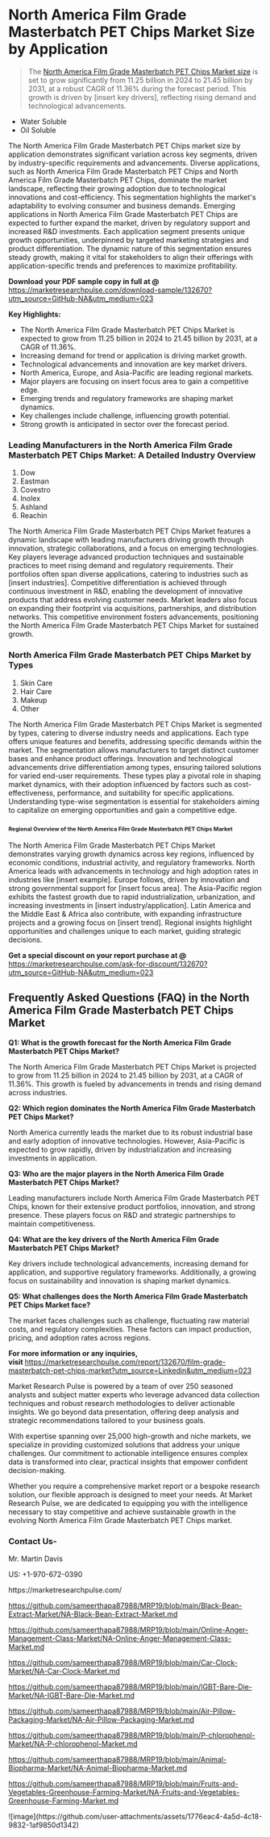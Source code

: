 <h1>North America Film Grade Masterbatch PET Chips Market&nbsp;Size by Application</h1><blockquote><p>The <a href="https://marketresearchpulse.com/download-sample/132670?utm_source=GitHub-NA&amp;utm_medium=023">North America Film Grade Masterbatch PET Chips Market size</a> is set to grow significantly from 11.25 billion in 2024 to 21.45 billion by 2031, at a robust CAGR of 11.36% during the forecast period. This growth is driven by [insert key drivers], reflecting rising demand and technological advancements.</p></blockquote><ul><li>Water Soluble<li> Oil Soluble</li></ul><p>The North America Film Grade Masterbatch PET Chips market size by application demonstrates significant variation across key segments, driven by industry-specific requirements and advancements. Diverse applications, such as North America Film Grade Masterbatch PET Chips and North America Film Grade Masterbatch PET Chips, dominate the market landscape, reflecting their growing adoption due to technological innovations and cost-efficiency. This segmentation highlights the market's adaptability to evolving consumer and business demands. Emerging applications in North America Film Grade Masterbatch PET Chips are expected to further expand the market, driven by regulatory support and increased R&D investments. Each application segment presents unique growth opportunities, underpinned by targeted marketing strategies and product differentiation. The dynamic nature of this segmentation ensures steady growth, making it vital for stakeholders to align their offerings with application-specific trends and preferences to maximize profitability.</p><p><strong>Download your PDF sample copy in full at @ </strong><a href="https://marketresearchpulse.com/download-sample/132670?utm_source=GitHub-NA&amp;utm_medium=023">https://marketresearchpulse.com/download-sample/132670?utm_source=GitHub-NA&amp;utm_medium=023</a></p><p><strong>Key Highlights: </strong></p><ul><li>The North America Film Grade Masterbatch PET Chips Market is expected to grow from 11.25 billion in 2024 to 21.45 billion by 2031, at a CAGR of 11.36%.</li><li>Increasing demand for trend or application is driving market growth.</li><li>Technological advancements and innovation are key market drivers.</li><li>North America, Europe, and Asia-Pacific are leading regional markets.</li><li>Major players are focusing on insert focus area to gain a competitive edge.</li><li>Emerging trends and regulatory frameworks are shaping market dynamics.</li><li>Key challenges include challenge, influencing growth potential.</li><li>Strong growth is anticipated in sector over the forecast period.</li></ul><h3>Leading Manufacturers in the North America Film Grade Masterbatch PET Chips Market: A Detailed Industry Overview</h3><ol><li>Dow</li><li>Eastman</li><li>Covestro</li><li>Inolex</li><li>Ashland</li><li>Reachin</li></ol><div class="flex max-w-full flex-col flex-grow"><div class="min-h-8 text-message flex w-full flex-col items-end gap-2 whitespace-normal break-words [.text-message+&amp;]:mt-5" dir="auto" data-message-author-role="assistant" data-message-id="fd8432e4-4910-450d-b182-61b7bfb0a01f" data-message-model-slug="gpt-4o"><div class="flex w-full flex-col gap-1 empty:hidden first:pt-[3px]"><div class="markdown prose w-full break-words dark:prose-invert light"><p>The North America Film Grade Masterbatch PET Chips Market features a dynamic landscape with leading manufacturers driving growth through innovation, strategic collaborations, and a focus on emerging technologies. Key players leverage advanced production techniques and sustainable practices to meet rising demand and regulatory requirements. Their portfolios often span diverse applications, catering to industries such as [insert industries]. Competitive differentiation is achieved through continuous investment in R&amp;D, enabling the development of innovative products that address evolving customer needs. Market leaders also focus on expanding their footprint via acquisitions, partnerships, and distribution networks. This competitive environment fosters advancements, positioning the North America Film Grade Masterbatch PET Chips Market for sustained growth.</p></div></div></div></div><h3>North America Film Grade Masterbatch PET Chips Market by Types</h3><ol><li>Skin Care<li> Hair Care<li> Makeup<li> Other</li></ol><div class="flex max-w-full flex-col flex-grow"><div class="min-h-8 text-message flex w-full flex-col items-end gap-2 whitespace-normal break-words [.text-message+&amp;]:mt-5" dir="auto" data-message-author-role="assistant" data-message-id="084470be-0bb7-4664-bddf-5156b4f41249" data-message-model-slug="gpt-4o-mini"><div class="flex w-full flex-col gap-1 empty:hidden first:pt-[3px]"><div class="markdown prose w-full break-words dark:prose-invert light"><p>The North America Film Grade Masterbatch PET Chips Market is segmented by types, catering to diverse industry needs and applications. Each type offers unique features and benefits, addressing specific demands within the market. The segmentation allows manufacturers to target distinct customer bases and enhance product offerings. Innovation and technological advancements drive differentiation among types, ensuring tailored solutions for varied end-user requirements. These types play a pivotal role in shaping market dynamics, with their adoption influenced by factors such as cost-effectiveness, performance, and suitability for specific applications. Understanding type-wise segmentation is essential for stakeholders aiming to capitalize on emerging opportunities and gain a competitive edge.</p></div></div></div></div><h3><span style="font-size: 11px;">Regional Overview of the North America Film Grade Masterbatch PET Chips Market</span></h3><div class="flex max-w-full flex-col flex-grow"><div class="min-h-8 text-message flex w-full flex-col items-end gap-2 whitespace-normal break-words [.text-message+&amp;]:mt-5" dir="auto" data-message-author-role="assistant" data-message-id="e9038762-ce64-4e30-91c9-9bd413514231" data-message-model-slug="gpt-4o-mini"><div class="flex w-full flex-col gap-1 empty:hidden first:pt-[3px]"><div class="markdown prose w-full break-words dark:prose-invert light"><p>The North America Film Grade Masterbatch PET Chips Market demonstrates varying growth dynamics across key regions, influenced by economic conditions, industrial activity, and regulatory frameworks. North America leads with advancements in technology and high adoption rates in industries like [insert example]. Europe follows, driven by innovation and strong governmental support for [insert focus area]. The Asia-Pacific region exhibits the fastest growth due to rapid industrialization, urbanization, and increasing investments in [insert industry/application]. Latin America and the Middle East &amp; Africa also contribute, with expanding infrastructure projects and a growing focus on [insert trend]. Regional insights highlight opportunities and challenges unique to each market, guiding strategic decisions.</p></div></div></div></div><p><strong>Get a special discount on your report purchase at @ </strong><a href="https://marketresearchpulse.com/ask-for-discount/132670?utm_source=GitHub-NA&amp;utm_medium=023">https://marketresearchpulse.com/ask-for-discount/132670?utm_source=GitHub-NA&amp;utm_medium=023</a></p><h2>Frequently Asked Questions (FAQ) in the North America Film Grade Masterbatch PET Chips Market</h2><p><strong>Q1: What is the growth forecast for the North America Film Grade Masterbatch PET Chips Market?</strong></p><p>The North America Film Grade Masterbatch PET Chips Market is projected to grow from 11.25 billion in 2024 to 21.45 billion by 2031, at a CAGR of 11.36%. This growth is fueled by advancements in trends and rising demand across industries.</p><p><strong>Q2: Which region dominates the North America Film Grade Masterbatch PET Chips Market?</strong></p><p>North America currently leads the market due to its robust industrial base and early adoption of innovative technologies. However, Asia-Pacific is expected to grow rapidly, driven by industrialization and increasing investments in application.</p><p><strong>Q3: Who are the major players in the North America Film Grade Masterbatch PET Chips Market?</strong></p><p>Leading manufacturers include North America Film Grade Masterbatch PET Chips, known for their extensive product portfolios, innovation, and strong presence. These players focus on R&amp;D and strategic partnerships to maintain competitiveness.</p><p><strong>Q4: What are the key drivers of the North America Film Grade Masterbatch PET Chips Market?</strong></p><p>Key drivers include technological advancements, increasing demand for application, and supportive regulatory frameworks. Additionally, a growing focus on sustainability and innovation is shaping market dynamics.</p><p><strong>Q5: What challenges does the North America Film Grade Masterbatch PET Chips Market face?</strong></p><p>The market faces challenges such as challenge, fluctuating raw material costs, and regulatory complexities. These factors can impact production, pricing, and adoption rates across regions.</p><p><strong>For more information or any inquiries, visit&nbsp;</strong><a href="https://marketresearchpulse.com/report/132670/film-grade-masterbatch-pet-chips-market?utm_source=Linkedin&utm_medium=023">https://marketresearchpulse.com/report/132670/film-grade-masterbatch-pet-chips-market?utm_source=Linkedin&utm_medium=023</a></p><p>Market Research Pulse is powered by a team of over 250 seasoned analysts and subject matter experts who leverage advanced data collection techniques and robust research methodologies to deliver actionable insights. We go beyond data presentation, offering deep analysis and strategic recommendations tailored to your business goals.</p><p>With expertise spanning over 25,000 high-growth and niche markets, we specialize in providing customized solutions that address your unique challenges. Our commitment to actionable intelligence ensures complex data is transformed into clear, practical insights that empower confident decision-making.</p><p>Whether you require a comprehensive market report or a bespoke research solution, our flexible approach is designed to meet your needs. At Market Research Pulse, we are dedicated to equipping you with the intelligence necessary to stay competitive and achieve sustainable growth in the evolving North America Film Grade Masterbatch PET Chips market.</p><h3><strong>Contact Us-</strong></h3><p>Mr. Martin Davis</p><p>US: +1-970-672-0390</p><p>https://marketresearchpulse.com/</p><p><a href="https://github.com/sameerthapa87988/MRP19/blob/main/Black-Bean-Extract-Market/NA-Black-Bean-Extract-Market.md">https://github.com/sameerthapa87988/MRP19/blob/main/Black-Bean-Extract-Market/NA-Black-Bean-Extract-Market.md</a></p><p><a href="https://github.com/sameerthapa87988/MRP19/blob/main/Online-Anger-Management-Class-Market/NA-Online-Anger-Management-Class-Market.md">https://github.com/sameerthapa87988/MRP19/blob/main/Online-Anger-Management-Class-Market/NA-Online-Anger-Management-Class-Market.md</a></p><p><a href="https://github.com/sameerthapa87988/MRP19/blob/main/Car-Clock-Market/NA-Car-Clock-Market.md">https://github.com/sameerthapa87988/MRP19/blob/main/Car-Clock-Market/NA-Car-Clock-Market.md</a></p><p><a href="https://github.com/sameerthapa87988/MRP19/blob/main/IGBT-Bare-Die-Market/NA-IGBT-Bare-Die-Market.md">https://github.com/sameerthapa87988/MRP19/blob/main/IGBT-Bare-Die-Market/NA-IGBT-Bare-Die-Market.md</a></p><p><a href="https://github.com/sameerthapa87988/MRP19/blob/main/Air-Pillow-Packaging-Market/NA-Air-Pillow-Packaging-Market.md">https://github.com/sameerthapa87988/MRP19/blob/main/Air-Pillow-Packaging-Market/NA-Air-Pillow-Packaging-Market.md</a></p><p><a href="https://github.com/sameerthapa87988/MRP19/blob/main/P-chlorophenol-Market/NA-P-chlorophenol-Market.md">https://github.com/sameerthapa87988/MRP19/blob/main/P-chlorophenol-Market/NA-P-chlorophenol-Market.md</a></p><p><a href="https://github.com/sameerthapa87988/MRP19/blob/main/Animal-Biopharma-Market/NA-Animal-Biopharma-Market.md">https://github.com/sameerthapa87988/MRP19/blob/main/Animal-Biopharma-Market/NA-Animal-Biopharma-Market.md</a></p><p><a href="https://github.com/sameerthapa87988/MRP19/blob/main/Fruits-and-Vegetables-Greenhouse-Farming-Market/NA-Fruits-and-Vegetables-Greenhouse-Farming-Market.md">https://github.com/sameerthapa87988/MRP19/blob/main/Fruits-and-Vegetables-Greenhouse-Farming-Market/NA-Fruits-and-Vegetables-Greenhouse-Farming-Market.md</a></p>
![image](https://github.com/user-attachments/assets/1776eac4-4a5d-4c18-9832-1af9850d1342)
